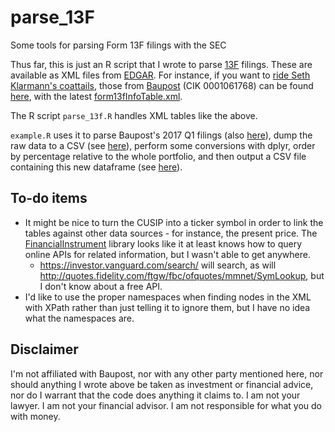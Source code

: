 # parse_13F
Some tools for parsing Form 13F filings with the SEC

Thus far, this is just an R script that I wrote to parse
[13F](https://en.wikipedia.org/wiki/Form_13F) filings.  These are
available as XML files from [EDGAR](https://www.sec.gov/edgar/searchedgar/companysearch.html).
For instance, if you want to [ride Seth Klarmann's coattails](http://www.forbes.com/2010/02/24/enzon-facet-nws-markets-intelligent-investing-seth-klarman.html),
those from [Baupost](https://en.wikipedia.org/wiki/Baupost_Group)
(CIK 0001061768) can be found [here](https://www.sec.gov/cgi-bin/browse-edgar?action=getcompany&CIK=0001061768&type=13F&dateb=&owner=include&count=40),
with the latest
[form13fInfoTable.xml](https://www.sec.gov/Archives/edgar/data/1061768/000114036117007238/form13fInfoTable.xml).

The R script `parse_13f.R` handles XML tables like the above.

`example.R` uses it to parse Baupost's 2017 Q1 filings
(also [here](./baupost-20170214-form13fInfoTable.xml)), dump the raw
data to a CSV (see [here](./baupost_20170214_raw.csv)), perform some
conversions with dplyr, order by percentage relative to the whole
portfolio, and then output a CSV file containing this new dataframe
(see [here](./baupost_20170214_holdings.csv)).

## To-do items

- It might be nice to turn the CUSIP into a ticker symbol in order to
  link the tables against other data sources - for instance, the
  present price. The
  [FinancialInstrument](https://cran.r-project.org/package=FinancialInstrument) library
  looks like it at least knows how to query online APIs for related
  information, but I wasn't able to get anywhere.
    - https://investor.vanguard.com/search/ will search, as will
      http://quotes.fidelity.com/ftgw/fbc/ofquotes/mmnet/SymLookup,
      but I don't know about a free API.
- I'd like to use the proper namespaces when finding nodes in the XML
  with XPath rather than just telling it to ignore them, but I have no
  idea what the namespaces are.

## Disclaimer

I'm not affiliated with Baupost, nor with any other party mentioned
here, nor should anything I wrote above be taken as investment or
financial advice, nor do I warrant that the code does anything it
claims to.  I am not your lawyer.  I am not your financial advisor.  I
am not responsible for what you do with money.
